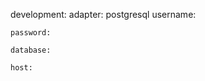 <!-- post: rails-stacks_note -->


development:
    adapter: postgresql
    username: 

    password: 

    database: 

    host: 

